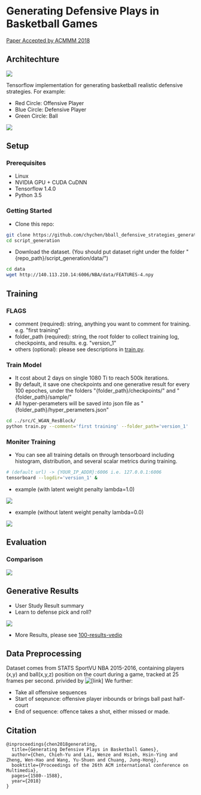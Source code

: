 # Generating Defensive Plays in Basketball Games

[Paper Accepted by ACMMM 2018](https://dl.acm.org/doi/10.1145/3240508.3240670)

## Architechture
![](https://lh6.googleusercontent.com/dkqUgCKY5tZ-wL5eujfFVcSs6jDpb_ACROMPLquDNZVwbs2Q5nUaVcRUU24)

Tensorflow implementation for generating basketball realistic defensive strategies.
For example:

- Red Circle: Offensive Player
- Blue Circle: Defensive Player
- Green Circle: Ball

![](https://lh6.googleusercontent.com/yHs8-KTKGiGSL1tq9jKzJul8YpTRfX1kGWd-5lFoZ2k2E7T4a8zJTpMvxNY)

## Setup

### Prerequisites

- Linux
- NVIDIA GPU + CUDA CuDNN
- Tensorflow 1.4.0
- Python 3.5

### Getting Started

- Clone this repo:

```bash
git clone https://github.com/chychen/bball_defensive_strategies_generation
cd script_generation
```

- Download the dataset. (You should put dataset right under the folder "{repo_path}/script_generation/data/")

```bash
cd data
wget http://140.113.210.14:6006/NBA/data/FEATURES-4.npy
```

## Training

### FLAGS

- comment (required): string, anything you want to comment for training. e.g. "first training"
- folder_path (required): string, the root folder to collect training log, checkpoints, and results. e.g. "version_1"
- others (optional): please see descriptions in [train.py](http://CGVLab:30000/nba/script_generation/src/C_WGAN_ResBlock/train.py).

### Train Model

- It cost about 2 days on single 1080 Ti to reach 500k iterations.
- By default, it save one checkpoints and one generative result for every 100 epoches, under the folders "{folder_path}/checkpoints/" and "{folder_path}/sample/"
- All hyper-perameters will be saved into json file as "{folder_path}/hyper_perameters.json"

```bash
cd ../src/C_WGAN_ResBlock/
python train.py --comment='first training' --folder_path='version_1'
```

### Moniter Training

- You can see all training details on through tensorboard including histogram, distribution, and several scalar metrics during training.

```bash
# (default url) -> {YOUR_IP_ADDR}:6006 i.e. 127.0.0.1:6006
tensorboard --logdir='version_1' &
```

- example (with latent weight penalty lambda=1.0)

![](https://lh6.googleusercontent.com/Z8T0VYV0o6DHqpENgGRxODXqsYTbXnvemH5ihrddfd6GVpgeJL2m1AOxc-s)

- example (without latent weight penalty lambda=0.0)

![](https://lh6.googleusercontent.com/5F0np2ynG-lIeBM9DK9vNmayAhpJGsr6XVJHGwJ6JZR5FniNr5cRcldhyJE)

## Evaluation

### Comparison

![](https://lh5.googleusercontent.com/HYH6p0a1PuOfs65nhbg5BBfX2NRRw-80d6WDdjlLxH8pIOmvIG-u-CfK3hE)

## Generative Results

- User Study Result summary
- Learn to defense pick and roll?

![](https://lh6.googleusercontent.com/yHs8-KTKGiGSL1tq9jKzJul8YpTRfX1kGWd-5lFoZ2k2E7T4a8zJTpMvxNY)

- More Results, please see [100-results-vedio](link)

## Data Preprocessing

Dataset comes from STATS SportVU NBA 2015-2016, containing players (x,y) and ball(x,y,z) position on the court during a game, tracked at 25 frames per second. privided by ![[link]](https://github.com/sealneaward/nba-movement-data) We further:

- Take all offensive sequences 
- Start of seqeunce: offensive player inbounds or brings ball past half-court
- End of sequence: offence takes a shot, either missed or made.

## Citation

```
@inproceedings{chen2018generating,
  title={Generating Defensive Plays in Basketball Games},
  author={Chen, Chieh-Yu and Lai, Wenze and Hsieh, Hsin-Ying and Zheng, Wen-Hao and Wang, Yu-Shuen and Chuang, Jung-Hong},
  booktitle={Proceedings of the 26th ACM international conference on Multimedia},
  pages={1580--1588},
  year={2018}
}
```
